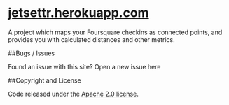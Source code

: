 [jetsettr.herokuapp.com](http://jetsettr.herokuapp.com/)
===================


A project which maps your Foursquare checkins as connected points, and provides you with calculated distances and other metrics.




 ##Bugs / Issues

Found an issue with this site? Open a new issue here




##Copyright and License

Code released under the [Apache 2.0 license](https://github.com/Smittey/Jetsettr/blob/master/LICENSE).
